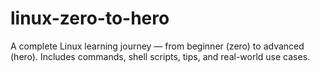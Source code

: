 # linux-zero-to-hero
A complete Linux learning journey — from beginner (zero) to advanced (hero). Includes commands, shell scripts, tips, and real-world use cases.
